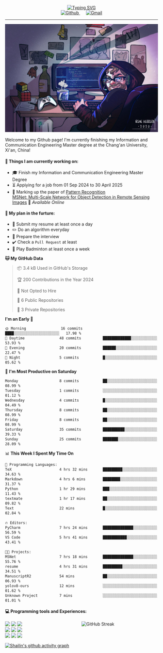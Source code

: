 <div style="text-align: center;">
    <a href="https://git.io/typing-svg">
        <img src="https://readme-typing-svg.demolab.com?font=Lucida+Handwriting&size=35&pause=1000&color=36F7EA&center=true&width=1000&height=50&lines=Welcome+to+Shailin's+World!" alt="Typing SVG" />
    </a>
</div>

<div align="center">
    <a href="https://github.com/ShailinXia">
        <img src="https://img.shields.io/badge/-Github-000?style=flat&logo=Github&logoColor=white" alt="Github" />
    </a>
    &nbsp;&nbsp;&nbsp;&nbsp;
    <a href="mailto:shailinxia666@gmail.com">
        <img src="https://img.shields.io/badge/-Gmail-c14438?style=flat&logo=Gmail&logoColor=white" alt="Gmail" />
    </a>
</div>

---

<img src="cover_image.jpg" />

Welcome to my Github page! I'm currently finishing my Information and Communication Engineering Master degree at the Chang'an University, Xi'an, China!  

<!--
<img align="right" alt="img" src="cover_image.jpg" width="40%" height="auto" />
-->
#### 🔭 Things I am currently working on: 
- :mortar_board: Finish my Information and Communication Engineering Master Degree  
- :hourglass_flowing_sand: Appiying for a job from 01 Sep 2024 to 30 April 2025 
- :star2: Marking up the paper of [Pattern Recognition](https://www.sciencedirect.com/science/article/pii/S0031320324007349?via%3Dihub)  
  [MSNet: Multi-Scale Network for Object Detection in Remote Sensing Images](https://github.com/ShailinXia/MSNet) 🚀 *Available Online*

#### :scroll: My plan in the furture:
- :lollipop: Submit my resume at least once a day
- :pencil2: Do an algorithm everyday
- :see_no_evil: Prepare the interview
- ✔️ Check a `Pull Request` at least
- 🏸 Play Badminton at least once a week

<!--START_SECTION:waka-->
**🐱 My GitHub Data** 

> 📦 3.4 kB Used in GitHub's Storage 
 > 
> 🏆 200 Contributions in the Year 2024
 > 
> 🚫 Not Opted to Hire
 > 
> 📜 6 Public Repositories 
 > 
> 🔑 3 Private Repositories 
 > 
**I'm an Early 🐤** 

```text
🌞 Morning                16 commits          ████░░░░░░░░░░░░░░░░░░░░░   17.98 % 
🌆 Daytime                48 commits          █████████████░░░░░░░░░░░░   53.93 % 
🌃 Evening                20 commits          ██████░░░░░░░░░░░░░░░░░░░   22.47 % 
🌙 Night                  5 commits           █░░░░░░░░░░░░░░░░░░░░░░░░   05.62 % 
```
📅 **I'm Most Productive on Saturday** 

```text
Monday                   8 commits           ██░░░░░░░░░░░░░░░░░░░░░░░   08.99 % 
Tuesday                  1 commits           ░░░░░░░░░░░░░░░░░░░░░░░░░   01.12 % 
Wednesday                4 commits           █░░░░░░░░░░░░░░░░░░░░░░░░   04.49 % 
Thursday                 8 commits           ██░░░░░░░░░░░░░░░░░░░░░░░   08.99 % 
Friday                   8 commits           ██░░░░░░░░░░░░░░░░░░░░░░░   08.99 % 
Saturday                 35 commits          ██████████░░░░░░░░░░░░░░░   39.33 % 
Sunday                   25 commits          ███████░░░░░░░░░░░░░░░░░░   28.09 % 
```


📊 **This Week I Spent My Time On** 

```text
💬 Programming Languages: 
TeX                      4 hrs 32 mins       █████████░░░░░░░░░░░░░░░░   34.63 % 
Markdown                 4 hrs 6 mins        ████████░░░░░░░░░░░░░░░░░   31.37 % 
Python                   1 hr 29 mins        ███░░░░░░░░░░░░░░░░░░░░░░   11.43 % 
textmate                 1 hr 17 mins        ██░░░░░░░░░░░░░░░░░░░░░░░   09.82 % 
Text                     22 mins             █░░░░░░░░░░░░░░░░░░░░░░░░   02.84 % 

🔥 Editors: 
PyCharm                  7 hrs 24 mins       ██████████████░░░░░░░░░░░   56.59 % 
VS Code                  5 hrs 41 mins       ███████████░░░░░░░░░░░░░░   43.41 % 

🐱‍💻 Projects: 
MSNet                    7 hrs 18 mins       ██████████████░░░░░░░░░░░   55.76 % 
resume                   4 hrs 31 mins       █████████░░░░░░░░░░░░░░░░   34.51 % 
ManuscriptR2             54 mins             ██░░░░░░░░░░░░░░░░░░░░░░░   06.93 % 
yolov8-ours              12 mins             ░░░░░░░░░░░░░░░░░░░░░░░░░   01.62 % 
Unknown Project          7 mins              ░░░░░░░░░░░░░░░░░░░░░░░░░   01.01 % 
```


<!--END_SECTION:waka-->

#### :computer: Programming tools and Experiences:
<p>
 	<!--
	<img height="75%" alt="Shailin's GitHub status" align="right" src="https://github-readme-stats.vercel.app/api/top-langs/?username=ShailinXia&layout=donut" alt="Top Languages" /> 
	<img  width="50%" align="right" src="https://github-readme-stats.vercel.app/api/top-langs/?username=ShailinXia&hide_title=true&hide_border=true&layout=compact&langs_count=6&text_color=000&icon_color=fff&bg_color=0,52fa5a,4dfcff,c64dff&theme=graywhite" />
	-->
	<a href="https://git.io/streak-stats"><img width="50%" align="right" src="https://streak-stats.demolab.com?user=ShailinXia&theme=tokyonight-duo&hide_border=true" alt="GitHub Streak" /></a>
	<code><img width="12%" src="https://www.vectorlogo.zone/logos/python/python-ar21.svg"></code>
	<code><img width="12%" src="https://www.vectorlogo.zone/logos/jupyter/jupyter-ar21.svg"></code>
	<code><img height="12%" src="https://www.vectorlogo.zone/logos/pytorch/pytorch-ar21.svg"></code>
	<br />
	<code><img width="12%" src="https://www.vectorlogo.zone/logos/java/java-ar21.svg"></code>
	<code><img width="12%" src="https://www.vectorlogo.zone/logos/mysql/mysql-ar21.svg"></code>
	<code><img width="12%" src="https://www.vectorlogo.zone/logos/getpostman/getpostman-ar21.svg"></code>
	<br />
	<code><img width="12%" src="https://www.vectorlogo.zone/logos/hsbc/hsbc-ar21.svg"></code>
	<code><img width="12%" src="https://www.vectorlogo.zone/logos/atlassian_jira/atlassian_jira-ar21.svg"></code>
	<code><img width="12%" src="https://www.vectorlogo.zone/logos/google_cloud/google_cloud-ar21.svg"></code>
</p>


[![Shailin's github activity graph](https://github-readme-activity-graph.vercel.app/graph?username=ShailinXia&theme=elegant)](https://github.com/ashutosh00710/github-readme-activity-graph)

<!--
<div align="center">
	<img  src="https://github-readme-stats.vercel.app/api/top-langs/?username=ShailinXia&hide_title=true&hide_border=true&layout=compact&text_color=000&icon_color=fff&bg_color=0,52fa5a,4dfcff,c64dff&theme=graywhite" />
</div>
-->
